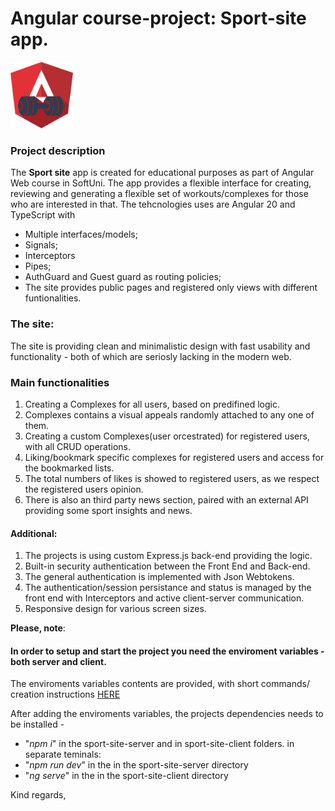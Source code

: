# Angular course-project: Sport-site app.

<img src="https://github.com/Martin7n/sport-site/blob/main/sport-site-client/public/Ver03.png" width="100" alt="Description" />


### Project description
The **Sport site** app is created for educational purposes as part of Angular Web course in SoftUni. 
The app provides a flexible interface for creating, reviewing and generating a flexible set of workouts/complexes for those who are interested in that. 
The tehcnologies uses are Angular 20 and TypeScript with 
 - Multiple interfaces/models;
 - Signals;
 - Interceptors
 - Pipes;
 -  AuthGuard and Guest guard as routing policies;
 - The site provides public pages and registered only views with different funtionalities.

### The site:
The site is providing clean and minimalistic design with fast usability and functionality - both of which are seriosly lacking in the modern web. 

### Main  functionalities
1. Creating a Complexes for all users, based on predifined logic.
2. Complexes contains a visual appeals randomly attached to any one of them.
3. Creating a custom Complexes(user orcestrated) for registered users, with all CRUD operations.
4. Liking/bookmark specific complexes for registered users and access for the bookmarked lists.
5. The total numbers of likes is showed to registered users, as we respect the registered users opinion.
6.  There is also an third party news section, paired with an external API providing some sport insights and news.

#### Additional:
1. The projects is using custom Express.js back-end providing the logic.
2. Built-in security authentication between the Front End and Back-end.
3. The general authentication is implemented with Json Webtokens.
4. The authentication/session persistance and status is managed by the front end with Interceptors and active client-server communication.
5. Responsive design for various screen sizes.


**Please, note**:
#### In order to setup and start the project you need the enviroment variables - both server and client.  
The enviroments variables contents are provided, with short commands/ creation instructions [HERE ](https://docs.google.com/document/d/1t4UBAzEXTxpBaik7koNf7pnJQcWu23NA/edit?usp=sharing&ouid=112489403354895278038&rtpof=true&sd=true "settings and .env needed")

After adding the enviroments variables, the projects dependencies needs to be installed -  
- "*npm i*" in the sport-site-server and in sport-site-client folders. 
in separate teminals:
- "*npm run dev*" in the in the sport-site-server directory
- "*ng serve*" in the in the sport-site-client directory

Kind regards,


